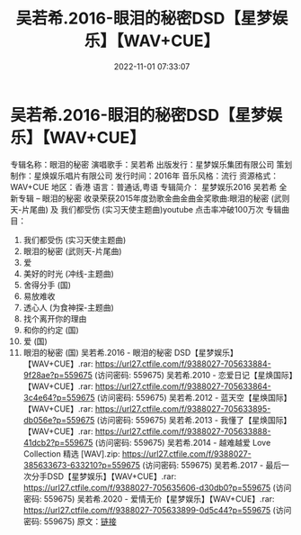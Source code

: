 ﻿---
title: 吴若希.2016-眼泪的秘密DSD【星梦娱乐】【WAV+CUE】
date: 2022-11-01 07:33:07
categories: WAV车载音乐、镜像
tags: 华语中文
---
# 吴若希.2016-眼泪的秘密DSD【星梦娱乐】【WAV+CUE】

专辑名称：眼泪的秘密
演唱歌手：吴若希
出版发行：星梦娱乐集团有限公司
策划制作：星焕娱乐唱片有限公司
发行时间：2016年
音乐风格：流行
资源格式：WAV+CUE
地区：香港
语言：普通话,粤语
专辑简介：
星梦娱乐2016 吴若希 全新专辑 – 眼泪的秘密
收录荣获2015年度劲歌金曲金曲金奖歌曲:眼泪的秘密 (武则天-片尾曲)
及 我们都受伤 (实习天使主题曲)youtube 点击率冲破100万次
专辑曲目：
01. 我们都受伤 (实习天使主题曲)
02. 眼泪的秘密 (武则天-片尾曲)
03. 爱
04. 美好的时光 (冲线-主题曲)
05. 舍得分手 (国)
06. 易放难收
07. 透心人 (为食神探-主题曲)
08. 找个离开你的理由
09. 和你的约定 (国)
10. 爱 (国)
11. 眼泪的秘密 (国)
吴若希.2016 - 眼泪的秘密 DSD【星梦娱乐】【WAV+CUE】.rar:
https://url27.ctfile.com/f/9388027-705633884-9f28ae?p=559675
(访问密码: 559675)
吴若希.2010 - 恋爱日记【星焕国际】【WAV+CUE】.rar: https://url27.ctfile.com/f/9388027-705633864-3c4e64?p=559675
(访问密码: 559675)
吴若希.2012 - 蓝天空【星焕国际】【WAV+CUE】.rar: https://url27.ctfile.com/f/9388027-705633895-db056e?p=559675
(访问密码: 559675)
吴若希.2013 - 我懂了【星焕国际】【WAV+CUE】.rar: https://url27.ctfile.com/f/9388027-705633888-41dcb2?p=559675
(访问密码: 559675)
吴若希.2014 - 越难越爱 Love Collection 精选 [WAV].zip: https://url27.ctfile.com/f/9388027-385633673-633210?p=559675
(访问密码: 559675)
吴若希.2017 - 最后一次分手DSD【星梦娱乐】【WAV+CUE】.rar: https://url27.ctfile.com/f/9388027-705635606-d30db0?p=559675
(访问密码: 559675)
吴若希.2020 - 爱情无价【星梦娱乐】【WAV+CUE】.rar: https://url27.ctfile.com/f/9388027-705633899-0d5c44?p=559675
(访问密码: 559675)
原文：[链接](https://blog.sina.com.cn/s/blog_1647c7e7601031046.html)